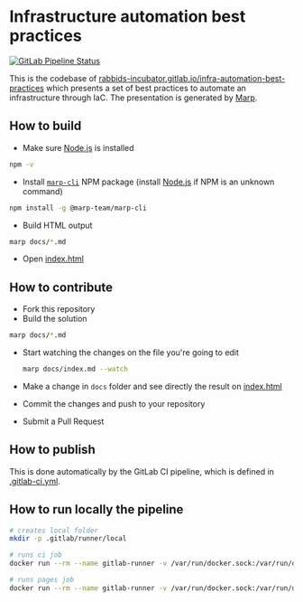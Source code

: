 # Infrastructure automation best practices

[![GitLab Pipeline Status](https://gitlab.com/rabbids-incubator/infra-automation-best-practices/badges/main/pipeline.svg)](https://gitlab.com/rabbids-incubator/infra-automation-best-practices/-/pipelines)

This is the codebase of [rabbids-incubator.gitlab.io/infra-automation-best-practices](https://rabbids-incubator.gitlab.io/infra-automation-best-practices) which presents a set of best practices to automate an infrastructure through IaC. The presentation is generated by [Marp](https://marp.app/).

## How to build

* Make sure [Node.js](https://nodejs.org/en/download/) is installed

```bash
npm -v
```

* Install [`marp-cli`](https://github.com/marp-team/marp-cli) NPM package (install [Node.js](https://nodejs.org/en/download/) if NPM is an unknown command)

```bash
npm install -g @marp-team/marp-cli
```

* Build HTML output

```bash
marp docs/*.md
```

* Open [index.html](./docs/index.html)

## How to contribute

* Fork this repository
* Build the solution

```bash
marp docs/*.md
```

* Start watching the changes on the file you're going to edit
  
  ```bash
  marp docs/index.md --watch
  ```

* Make a change in `docs` folder and see directly the result on [index.html](./docs/index.html)
* Commit the changes and push to your repository
* Submit a Pull Request

## How to publish

This is done automatically by the GitLab CI pipeline, which is defined in [.gitlab-ci.yml](./.gitlab-ci.yml).

## How to run locally the pipeline

```bash
# creates local folder
mkdir -p .gitlab/runner/local

# runs ci job
docker run --rm --name gitlab-runner -v /var/run/docker.sock:/var/run/docker.sock -v $PWD/.gitlab/runner/local/config:/etc/gitlab-runner -v $PWD:$PWD --workdir $PWD gitlab/gitlab-runner exec docker ci

# runs pages job
docker run --rm --name gitlab-runner -v /var/run/docker.sock:/var/run/docker.sock -v $PWD/.gitlab/runner/local/config:/etc/gitlab-runner -v $PWD:$PWD --workdir $PWD gitlab/gitlab-runner exec docker pages
```
